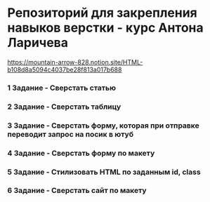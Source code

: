 # Репозиторий для закрепления навыков верстки - курс Антона Ларичева
https://mountain-arrow-828.notion.site/HTML-b108d8a5094c4037be28f813a017b688
### 1 Задание - Сверстать статью
### 2 Задание - Сверстать таблицу
### 3 Задание - Сверстать форму, которая при отправке переводит запрос на посик в ютуб
### 4 Задание - Сверстать форму по макету
### 5 Задание - Стилизовать HTML по заданным id, class
### 6 Задание - Сверстать сайт по макету